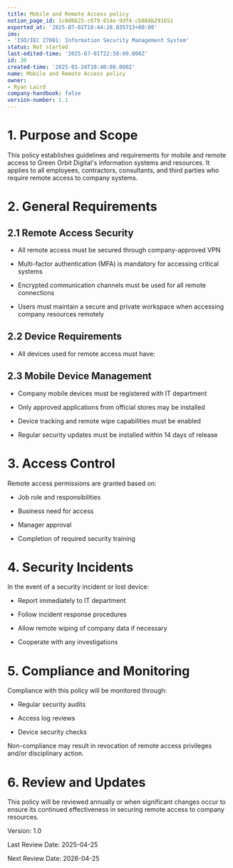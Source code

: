 ```yaml
---
title: Mobile and Remote Access policy
notion_page_id: 1c0d6625-c679-814e-9df4-cb884b291651
exported_at: '2025-07-02T18:44:28.835713+00:00'
ims:
- 'ISO/IEC 27001: Information Security Management System'
status: Not started
last-edited-time: '2025-07-01T22:50:00.000Z'
id: 30
created-time: '2025-03-24T10:40:00.000Z'
name: Mobile and Remote Access policy
owner:
- Ryan Laird
company-handbook: false
version-number: 1.1
---
```


# 1. Purpose and Scope

This policy establishes guidelines and requirements for mobile and remote access to Green Orbit Digital's information systems and resources. It applies to all employees, contractors, consultants, and third parties who require remote access to company systems.

# 2. General Requirements

## 2.1 Remote Access Security

- All remote access must be secured through company-approved VPN

- Multi-factor authentication (MFA) is mandatory for accessing critical systems

- Encrypted communication channels must be used for all remote connections

- Users must maintain a secure and private workspace when accessing company resources remotely

## 2.2 Device Requirements

- All devices used for remote access must have:

## 2.3 Mobile Device Management

- Company mobile devices must be registered with IT department

- Only approved applications from official stores may be installed

- Device tracking and remote wipe capabilities must be enabled

- Regular security updates must be installed within 14 days of release

# 3. Access Control

Remote access permissions are granted based on:

- Job role and responsibilities

- Business need for access

- Manager approval

- Completion of required security training

# 4. Security Incidents

In the event of a security incident or lost device:

- Report immediately to IT department

- Follow incident response procedures

- Allow remote wiping of company data if necessary

- Cooperate with any investigations

# 5. Compliance and Monitoring

Compliance with this policy will be monitored through:

- Regular security audits

- Access log reviews

- Device security checks

Non-compliance may result in revocation of remote access privileges and/or disciplinary action.

# 6. Review and Updates

This policy will be reviewed annually or when significant changes occur to ensure its continued effectiveness in securing remote access to company resources.

Version: 1.0

Last Review Date: 2025-04-25

Next Review Date: 2026-04-25